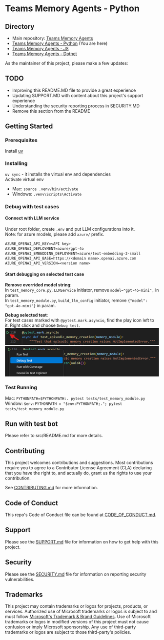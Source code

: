# Teams Memory Agents - Python

## Directory

- Main repository: [Teams Memory Agents](https://github.com/microsoft/teams-memory-agents)
- [Teams Memory Agents - Python](https://github.com/microsoft/teams-memory-agents-py) (You are here)
- [Teams Memory Agents - JS](https://github.com/microsoft/teams-memory-agents-js)
- [Teams Memory Agents - Dotnet](https://github.com/microsoft/teams-memory-agents-dotnet)

As the maintainer of this project, please make a few updates:

## TODO

- Improving this README.MD file to provide a great experience
- Updating SUPPORT.MD with content about this project's support experience
- Understanding the security reporting process in SECURITY.MD
- Remove this section from the README

## Getting Started
### Prerequisites
Install [uv](https://docs.astral.sh/uv/getting-started/installation/)

### Installing
`uv sync` - it installs the virtual env and dependencies  
Activate virtual env
 - Mac: `source .venv/bin/activate` 
 - Windows: `.venv\Scripts\Activate`

### Debug with test cases
#### Connect with LLM service
Under root folder, create `.env` and put LLM configurations into it.  
Note: for azure models, please add `azure/` prefix.
```
AZURE_OPENAI_API_KEY=<API key>
AZURE_OPENAI_DEPLOYMENT=azure/gpt-4o
AZURE_OPENAI_EMBEDDING_DEPLOYMENT=azure/text-embedding-3-small
AZURE_OPENAI_API_BASE=https://<domain name>.openai.azure.com
AZURE_OPENAI_API_VERSION=<version name>
```
#### Start debugging on selected test case
__Remove overrided model string__:  
In `test_memory_core.py`, `LLMService` initiator, remove `model="gpt-4o-mini",` in param.  
In `test_memory_module.py`, `build_llm_config` initiator, remove `{"model": "gpt-4o-mini"}` in param.

__Debug selected test__:  
For test cases marked with `@pytest.mark.asyncio`, find the play icon left to it. Right click and choose `Debug test`.
![alt text](image.png)
![alt text](image-1.png)

### Test Running
Mac: `PYTHONPATH=$PYTHONPATH:. pytest tests/test_memory_module.py`  
Window: `$env:PYTHONPATH = "$env:PYTHONPATH;."; pytest tests/test_memory_module.py`

## Run with test bot
Please refer to src/README.md for more details.

## Contributing

This project welcomes contributions and suggestions. Most contributions require you to agree to a Contributor License Agreement (CLA) declaring that you have the right to, and actually do, grant us the rights to use your contribution.

See [CONTRIBUTING.md](/.github/CONTRIBUTING.md) for more information.

## Code of Conduct

This repo's Code of Conduct file can be found at [CODE_OF_CONDUCT.md](/.github/CODE_OF_CONDUCT.md).

## Support

Please see the [SUPPORT.md](/.github/SUPPORT.md) file for information on how to get help with this project.

## Security

Please see the [SECURITY.md](/.github/SECURITY.md) file for information on reporting security vulnerabilities.

## Trademarks

This project may contain trademarks or logos for projects, products, or services. Authorized use of Microsoft
trademarks or logos is subject to and must follow
[Microsoft's Trademark & Brand Guidelines](https://www.microsoft.com/en-us/legal/intellectualproperty/trademarks/usage/general).
Use of Microsoft trademarks or logos in modified versions of this project must not cause confusion or imply Microsoft sponsorship.
Any use of third-party trademarks or logos are subject to those third-party's policies.

